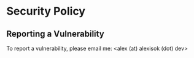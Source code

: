# Security Policy

## Reporting a Vulnerability

To report a vulnerability, please email me: <alex (at) alexisok (dot) dev>
